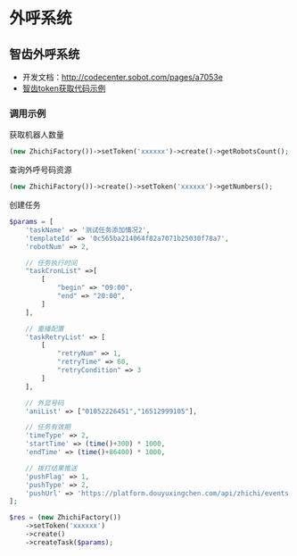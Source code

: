 # 外呼系统
## 智齿外呼系统
- 开发文档：http://codecenter.sobot.com/pages/a7053e
- [智齿token获取代码示例](zhichi_get_token_demo.md)

### 调用示例
获取机器人数量
```php
(new ZhichiFactory())->setToken('xxxxxx')->create()->getRobotsCount();
```

查询外呼号码资源
```php
(new ZhichiFactory())->create()->setToken('xxxxxx')->getNumbers();
```

创建任务
```php
$params = [
    'taskName' => '测试任务添加情况2',
    'templateId' => '0c565ba214064f82a7071b25030f78a7',
    'robotNum' => 2,

    // 任务执行时间
    "taskCronList" =>[
        [
            "begin" => "09:00",
            "end" => "20:00",
        ]
    ],

    // 重播配置
    'taskRetryList' => [
        [
            "retryNum" => 1,
            "retryTime" => 60,
            "retryCondition" => 3
        ]
    ],

    // 外显号码
    'aniList' => ["01052226451","16512999105"],

    // 任务有效期
    'timeType' => 2,
    'startTime' => (time()+300) * 1000,
    'endTime' => (time()+86400) * 1000,

    // 拨打结果推送
    'pushFlag' => 1,
    'pushType' => 2,
    'pushUrl' => 'https://platform.douyuxingchen.com/api/zhichi/events'
];

$res = (new ZhichiFactory())
    ->setToken('xxxxxx')
    ->create()
    ->createTask($params);
```